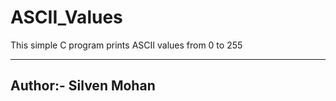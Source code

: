 # ASCII_Values
This simple C program prints ASCII values from 0 to 255

----
## Author:- Silven Mohan
